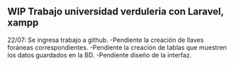 ## WIP Trabajo universidad verduleria con Laravel, xampp

22/07: Se ingresa trabajo a github.
    -Pendiente la creación de llaves foráneas correspondientes.
    -Pendiente la creación de tablas que muestren los datos guardados en la BD.
    -Pendiente diseño de la interfaz.
